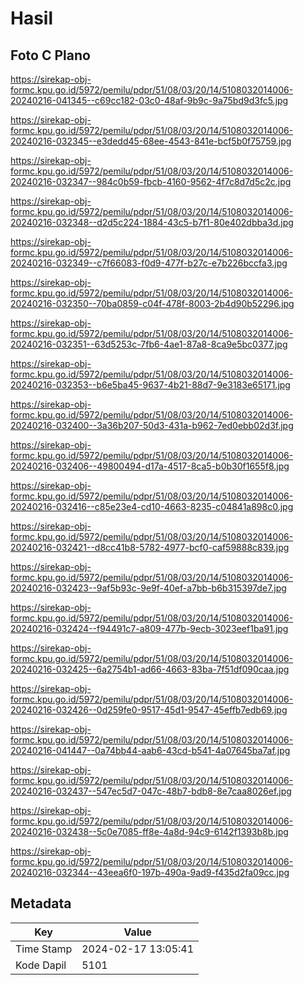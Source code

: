 # Hasil

## Foto C Plano

https://sirekap-obj-formc.kpu.go.id/5972/pemilu/pdpr/51/08/03/20/14/5108032014006-20240216-041345--c69cc182-03c0-48af-9b9c-9a75bd9d3fc5.jpg

https://sirekap-obj-formc.kpu.go.id/5972/pemilu/pdpr/51/08/03/20/14/5108032014006-20240216-032345--e3dedd45-68ee-4543-841e-bcf5b0f75759.jpg

https://sirekap-obj-formc.kpu.go.id/5972/pemilu/pdpr/51/08/03/20/14/5108032014006-20240216-032347--984c0b59-fbcb-4160-9562-4f7c8d7d5c2c.jpg

https://sirekap-obj-formc.kpu.go.id/5972/pemilu/pdpr/51/08/03/20/14/5108032014006-20240216-032348--d2d5c224-1884-43c5-b7f1-80e402dbba3d.jpg

https://sirekap-obj-formc.kpu.go.id/5972/pemilu/pdpr/51/08/03/20/14/5108032014006-20240216-032349--c7f66083-f0d9-477f-b27c-e7b226bccfa3.jpg

https://sirekap-obj-formc.kpu.go.id/5972/pemilu/pdpr/51/08/03/20/14/5108032014006-20240216-032350--70ba0859-c04f-478f-8003-2b4d90b52296.jpg

https://sirekap-obj-formc.kpu.go.id/5972/pemilu/pdpr/51/08/03/20/14/5108032014006-20240216-032351--63d5253c-7fb6-4ae1-87a8-8ca9e5bc0377.jpg

https://sirekap-obj-formc.kpu.go.id/5972/pemilu/pdpr/51/08/03/20/14/5108032014006-20240216-032353--b6e5ba45-9637-4b21-88d7-9e3183e65171.jpg

https://sirekap-obj-formc.kpu.go.id/5972/pemilu/pdpr/51/08/03/20/14/5108032014006-20240216-032400--3a36b207-50d3-431a-b962-7ed0ebb02d3f.jpg

https://sirekap-obj-formc.kpu.go.id/5972/pemilu/pdpr/51/08/03/20/14/5108032014006-20240216-032406--49800494-d17a-4517-8ca5-b0b30f1655f8.jpg

https://sirekap-obj-formc.kpu.go.id/5972/pemilu/pdpr/51/08/03/20/14/5108032014006-20240216-032416--c85e23e4-cd10-4663-8235-c04841a898c0.jpg

https://sirekap-obj-formc.kpu.go.id/5972/pemilu/pdpr/51/08/03/20/14/5108032014006-20240216-032421--d8cc41b8-5782-4977-bcf0-caf59888c839.jpg

https://sirekap-obj-formc.kpu.go.id/5972/pemilu/pdpr/51/08/03/20/14/5108032014006-20240216-032423--9af5b93c-9e9f-40ef-a7bb-b6b315397de7.jpg

https://sirekap-obj-formc.kpu.go.id/5972/pemilu/pdpr/51/08/03/20/14/5108032014006-20240216-032424--f94491c7-a809-477b-9ecb-3023eef1ba91.jpg

https://sirekap-obj-formc.kpu.go.id/5972/pemilu/pdpr/51/08/03/20/14/5108032014006-20240216-032425--6a2754b1-ad66-4663-83ba-7f51df090caa.jpg

https://sirekap-obj-formc.kpu.go.id/5972/pemilu/pdpr/51/08/03/20/14/5108032014006-20240216-032426--0d259fe0-9517-45d1-9547-45effb7edb69.jpg

https://sirekap-obj-formc.kpu.go.id/5972/pemilu/pdpr/51/08/03/20/14/5108032014006-20240216-041447--0a74bb44-aab6-43cd-b541-4a07645ba7af.jpg

https://sirekap-obj-formc.kpu.go.id/5972/pemilu/pdpr/51/08/03/20/14/5108032014006-20240216-032437--547ec5d7-047c-48b7-bdb8-8e7caa8026ef.jpg

https://sirekap-obj-formc.kpu.go.id/5972/pemilu/pdpr/51/08/03/20/14/5108032014006-20240216-032438--5c0e7085-ff8e-4a8d-94c9-6142f1393b8b.jpg

https://sirekap-obj-formc.kpu.go.id/5972/pemilu/pdpr/51/08/03/20/14/5108032014006-20240216-032344--43eea6f0-197b-490a-9ad9-f435d2fa09cc.jpg


## Metadata

| Key        | Value               |
| ---------- | ------------------- |
| Time Stamp | 2024-02-17 13:05:41 |
| Kode Dapil | 5101                |



